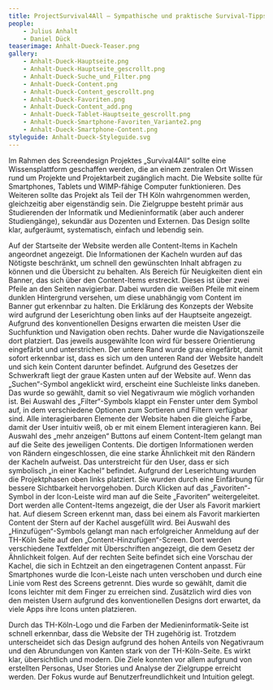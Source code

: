 ```yaml
---
title: ProjectSurvival4All – Sympathische und praktische Survival-Tipps für die Projektarbeit im Studium und darüber hinaus
people:
    - Julius Anhalt
    - Daniel Dück
teaserimage: Anhalt-Dueck-Teaser.png
gallery:
    - Anhalt-Dueck-Hauptseite.png
    - Anhalt-Dueck-Hauptseite_gescrollt.png
    - Anhalt-Dueck-Suche_und_Filter.png
    - Anhalt-Dueck-Content.png
    - Anhalt-Dueck-Content_gescrollt.png
    - Anhalt-Dueck-Favoriten.png
    - Anhalt-Dueck-Content_add.png
    - Anhalt-Dueck-Tablet-Hauptseite_gescrollt.png
    - Anhalt-Dueck-Smartphone-Favoriten_Variante2.png
    - Anhalt-Dueck-Smartphone-Content.png
styleguide: Anhalt-Dueck-Styleguide.svg
---
```


Im Rahmen des Screendesign Projektes „Survival4All“ sollte eine Wissensplattform geschaffen werden, die an einem zentralen Ort Wissen rund um Projekte und Projektarbeit zugänglich macht.
Die Website sollte für Smartphones, Tablets und WIMP-fähige Computer funktionieren. Des Weiteren sollte das Projekt als Teil der TH Köln wahrgenommen werden, gleichzeitig aber eigenständig sein. Die Zielgruppe besteht primär aus Studierenden der Informatik und Medieninformatik (aber auch anderer Studiengänge), sekundär aus Dozenten und Externen. Das Design sollte klar, aufgeräumt, systematisch, einfach und lebendig sein. 

Auf der Startseite der Website werden alle Content-Items in Kacheln angeordnet angezeigt. Die Informationen der Kacheln wurden auf das Nötigste beschränkt, um schnell den gewünschten Inhalt abfragen zu können und die Übersicht zu behalten. 
Als Bereich für Neuigkeiten dient ein Banner, das sich über den Content-Items erstreckt. Dieses ist über zwei Pfeile an den Seiten navigierbar. Dabei wurden die weißen Pfeile mit einem dunklen Hintergrund versehen, um diese unabhängig vom Content im Banner gut erkennbar zu halten. Die Erklärung des Konzepts der Website wird aufgrund der Leserichtung oben links auf der Hauptseite angezeigt. Aufgrund des konventionellen Designs erwarten die meisten User die Suchfunktion und Navigation oben rechts. Daher wurde die Navigationszeile dort platziert. Das jeweils ausgewählte Icon wird für bessere Orientierung eingefärbt und unterstrichen.
Der untere Rand wurde grau eingefärbt, damit sofort erkennbar ist, dass es sich um den unteren Rand der Website handelt und sich kein Content darunter befindet. Aufgrund des Gesetzes der Schwerkraft liegt der graue Kasten unten auf der Website auf.
Wenn das „Suchen“-Symbol angeklickt wird, erscheint eine Suchleiste links daneben. Das wurde so gewählt, damit so viel Negativraum wie möglich vorhanden ist. Bei Auswahl des „Filter“-Symbols klappt ein Fenster unter dem Symbol auf, in dem verschiedene Optionen zum Sortieren und Filtern verfügbar sind. Alle interagierbaren Elemente der Website haben die gleiche Farbe, damit der User intuitiv weiß, ob er mit einem Element interagieren kann.
Bei Auswahl des „mehr anzeigen“ Buttons auf einem Content-Item gelangt man auf die Seite des jeweiligen Contents. Die dortigen Informationen werden von Rändern eingeschlossen, die eine starke Ähnlichkeit mit den Rändern der Kacheln aufweist. Das unterstreicht für den User, dass er sich symbolisch „in einer Kachel“ befindet. Aufgrund der Leserichtung wurden die Projektphasen oben links platziert. Sie wurden durch eine Einfärbung für bessere Sichtbarkeit hervorgehoben.
Durch Klicken auf das „Favoriten“-Symbol in der Icon-Leiste wird man auf die Seite „Favoriten“ weitergeleitet. Dort werden alle Content-Items angezeigt, die der User als Favorit markiert hat. Auf diesem Screen erkennt man, dass bei einem als Favorit markierten Content der Stern auf der Kachel ausgefüllt wird.
Bei Auswahl des „Hinzufügen“-Symbols gelangt man nach erfolgreicher Anmeldung auf der TH-Köln Seite auf den „Content-Hinzufügen“-Screen. Dort werden verschiedene Textfelder mit Überschriften angezeigt, die dem Gesetz der Ähnlichkeit folgen. Auf der rechten Seite befindet sich eine Vorschau der Kachel, die sich in Echtzeit an den eingetragenen Content anpasst.
Für Smartphones wurde die Icon-Leiste nach unten verschoben und durch eine Linie vom Rest des Screens getrennt. Dies wurde so gewählt, damit die Icons leichter mit dem Finger zu erreichen sind. Zusätzlich wird dies von den meisten Usern aufgrund des konventionellen Designs dort erwartet, da viele Apps ihre Icons unten platzieren.

Durch das TH-Köln-Logo und die Farben der Medieninformatik-Seite ist schnell erkennbar, dass die Website der TH zugehörig ist. Trotzdem unterscheidet sich das Design aufgrund des hohen Anteils von Negativraum und den Abrundungen von Kanten stark von der TH-Köln-Seite. Es wirkt klar, übersichtlich und modern. 
Die Ziele konnten vor allem aufgrund von erstellten Personas, User Stories und Analyse der Zielgruppe erreicht werden. Der Fokus wurde auf Benutzerfreundlichkeit und Intuition gelegt.
